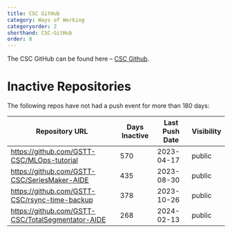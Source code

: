 ```yaml
---
title: CSC GitHub
category: Ways of Working
categoryorder: 2
shorthand: CSC-GitHub
order: 8
---
```


The CSC GitHub can be found here – <a href="https://github.com/GSTT-CSC/">CSC Github</a>.

# Inactive Repositories

The following repos have not had a push event for more than 180 days:

| Repository URL | Days Inactive | Last Push Date | Visibility |
| --- | --- | --- | --- |
| https://github.com/GSTT-CSC/MLOps-tutorial | 570 | 2023-04-17 | public |
| https://github.com/GSTT-CSC/SeriesMaker-AIDE | 435 | 2023-08-30 | public |
| https://github.com/GSTT-CSC/rsync-time-backup | 378 | 2023-10-26 | public |
| https://github.com/GSTT-CSC/TotalSegmentator-AIDE | 268 | 2024-02-13 | public |
